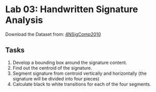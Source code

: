 # Lab 03: Handwritten Signature Analysis
Download the Dataset from: [4NSigComp2010](http://www.iaprtc11.org/mediawiki/index.php/ICFHR_2010_Signature_Verification_Competition_(4NSigComp2010))

## Tasks
1. Develop a bounding box around the signature content.
2. Find out the centroid of the signature.
3. Segment signature from centroid vertically and horizontally (the signature will be divided into four pieces)
4. Calculate black to white transitions for each of the four segments.